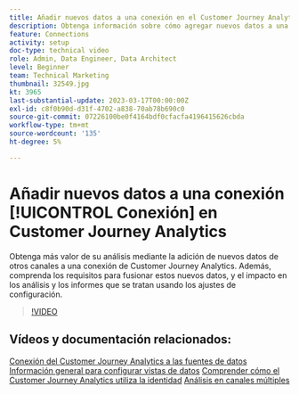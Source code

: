 ```yaml
---
title: Añadir nuevos datos a una conexión en el Customer Journey Analytics
description: Obtenga información sobre cómo agregar nuevos datos a una conexión de Customer Journey Analytics para obtener más valor del análisis.
feature: Connections
activity: setup
doc-type: technical video
role: Admin, Data Engineer, Data Architect
level: Beginner
team: Technical Marketing
thumbnail: 32549.jpg
kt: 3965
last-substantial-update: 2023-03-17T00:00:00Z
exl-id: c8f0b90d-d31f-4702-a838-70ab78b690c0
source-git-commit: 07226100be0f4164bdf0cfacfa4196415626cbda
workflow-type: tm+mt
source-wordcount: '135'
ht-degree: 5%

---
```


# Añadir nuevos datos a una conexión [!UICONTROL Conexión] en Customer Journey Analytics

Obtenga más valor de su análisis mediante la adición de nuevos datos de otros canales a una conexión de Customer Journey Analytics. Además, comprenda los requisitos para fusionar estos nuevos datos, y el impacto en los análisis y los informes que se tratan usando los ajustes de configuración.

>[!VIDEO](https://video.tv.adobe.com/v/32549/?learn=on&quality=12)

## Vídeos y documentación relacionados:

[Conexión del Customer Journey Analytics a las fuentes de datos](https://experienceleague.adobe.com/docs/customer-journey-analytics-learn/tutorials/connections/connecting-customer-journey-analytics-to-data-sources-in-platform.html)
[Información general para configurar vistas de datos](https://experienceleague.adobe.com/docs/customer-journey-analytics-learn/tutorials/data-views/overview-of-configuring-data-views-for-cja.html)
[Comprender cómo el Customer Journey Analytics utiliza la identidad](https://experienceleague.adobe.com/docs/customer-journey-analytics-learn/tutorials/visitor-id/understanding-how-customer-journey-analytics-uses-identity.html)
[Análisis en canales múltiples](https://experienceleague.adobe.com/docs/analytics-platform/using/cca/overview.html?lang=es)